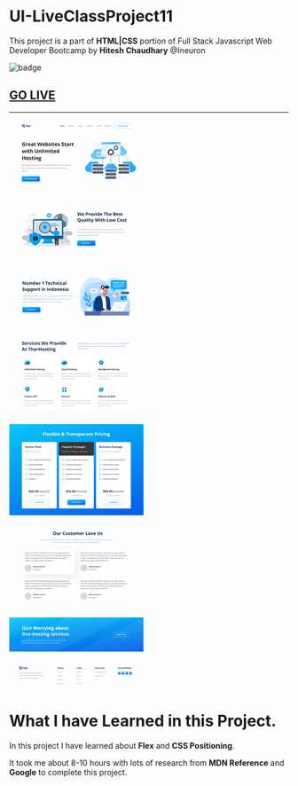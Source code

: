# UI-LiveClassProject11
This project is a part of **HTML|CSS** portion of Full Stack Javascript Web Developer Bootcamp by **Hitesh Chaudhary** @Ineuron

![badge](https://img.shields.io/badge/Project-11-brightgreen)

## [GO LIVE](https://ui-project11.netlify.app/)
***
![image](./11.png)

# What I have Learned in this Project.

In this project I have learned about **Flex** and **CSS Positioning**.

It took me about 8-10 hours with lots of research from **MDN Reference** and **Google** to complete this project.
